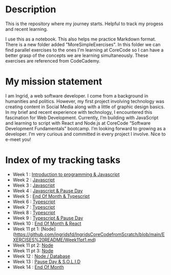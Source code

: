 # Description
This is the repository where my journey starts. Helpful to track my progess and recent learning.

I use this as a notebook. This also helps me practice Markdown format. There is a new folder added "MoreSimpleExercises". In this folder we can find parallel exercises to the ones I'm learning at CoreCode so I can have a better grasp of the concepts we are learning simultaneously. These exercises are referenced from CodeCademy.

# My mission statement
I am Ingrid, a web software developer. I come from a background in humanities and politics. However, my first project involving technology was creating content in Social Media along with a little of graphic design basics. In my brief and recent experience with technology, I encountered this fascination for Web Development. Currently, I’m building with JavaScript and learning to script with React and Node.js at CoreCode “Software Development Fundamentals” bootcamp. I’m looking forward to growing as a developer. I’m very curious and committed in every project I involve. Nice to e-meet you!

# Index of my tracking tasks

- Week 1 : [Introduction to programming & Javascript](https://github.com/ingridsfd/IngridsCoreCodefromScratch/blob/main/EXERCISES%20README/Week1.md)
- Week 2 : [Javascript](https://github.com/ingridsfd/IngridsCoreCodefromScratch/blob/main/EXERCISES%20README/Week2.md)
- Week 3 : [Javascript](https://github.com/ingridsfd/IngridsCoreCodefromScratch/blob/main/EXERCISES%20README/Week3.md)
- Week 4 : [Javascript & Pause Day](https://github.com/ingridsfd/IngridsCoreCodefromScratch/blob/main/EXERCISES%20README/Week4.md)
- Week 5 : [End Of Month & Typescript](https://github.com/ingridsfd/IngridsCoreCodefromScratch/blob/main/EXERCISES%20README/Week5.md)
- Week 6 : [Typescript](https://github.com/ingridsfd/IngridsCoreCodefromScratch/blob/main/EXERCISES%20README/Week6.md)
- Week 7 : [Typescript](https://github.com/ingridsfd/IngridsCoreCodefromScratch/blob/main/EXERCISES%20README/Week7.md)
- Week 8 : [Typescript](https://github.com/ingridsfd/IngridsCoreCodefromScratch/blob/main/EXERCISES%20README/Week8.md)
- Week 9 : [Typescript & Pause Day](https://github.com/ingridsfd/IngridsCoreCodefromScratch/blob/main/EXERCISES%20README/week9.md)
- Week 10 : [End Of Month & React](https://github.com/ingridsfd/IngridsCoreCodefromScratch/blob/main/EXERCISES%20README/week10.md)
- Week 11 pt 1: [Node] (https://github.com/ingridsfd/IngridsCoreCodefromScratch/blob/main/EXERCISES%20README/Week11pt1.md)
- Week 11 pt 2: [Node](https://github.com/ingridsfd/IngridsCoreCodefromScratch/blob/main/EXERCISES%20README/Week11pt2.md)
- Week 11 pt 3: [Node](https://github.com/ingridsfd/IngridsCoreCodefromScratch/blob/main/EXERCISES%20README/Week11pt3.md)
- Week 12 : [Node / Database](https://github.com/ingridsfd/IngridsCoreCodefromScratch/blob/main/EXERCISES%20README/Week12.md)
- Week 13 : [Pause Day & S.O.L.I.D](https://github.com/ingridsfd/IngridsCoreCodefromScratch/blob/main/EXERCISES%20README/Week13.md)
- Week 14 : [End Of Month](https://github.com/ingridsfd/IngridsCoreCodefromScratch/blob/main/EXERCISES%20README/Week14.md)
